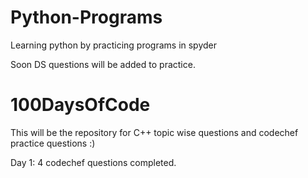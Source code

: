 # Python-Programs
Learning python by practicing programs in spyder

Soon DS questions will be added to practice.

# 100DaysOfCode 
This will be the repository for C++ topic wise questions and codechef practice questions :)

Day 1: 4 codechef questions completed.

